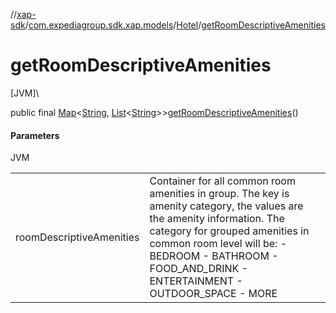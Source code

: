 //[xap-sdk](../../../index.md)/[com.expediagroup.sdk.xap.models](../index.md)/[Hotel](index.md)/[getRoomDescriptiveAmenities](get-room-descriptive-amenities.md)

# getRoomDescriptiveAmenities

[JVM]\

public final [Map](https://docs.oracle.com/javase/8/docs/api/java/util/Map.html)&lt;[String](https://docs.oracle.com/javase/8/docs/api/java/lang/String.html), [List](https://docs.oracle.com/javase/8/docs/api/java/util/List.html)&lt;[String](https://docs.oracle.com/javase/8/docs/api/java/lang/String.html)&gt;&gt;[getRoomDescriptiveAmenities](get-room-descriptive-amenities.md)()

#### Parameters

JVM

| | |
|---|---|
| roomDescriptiveAmenities | Container for all common room amenities in group.  The key is amenity category, the values are the amenity information. The category for grouped amenities in common room level will be: - BEDROOM - BATHROOM - FOOD_AND_DRINK - ENTERTAINMENT - OUTDOOR_SPACE - MORE |
